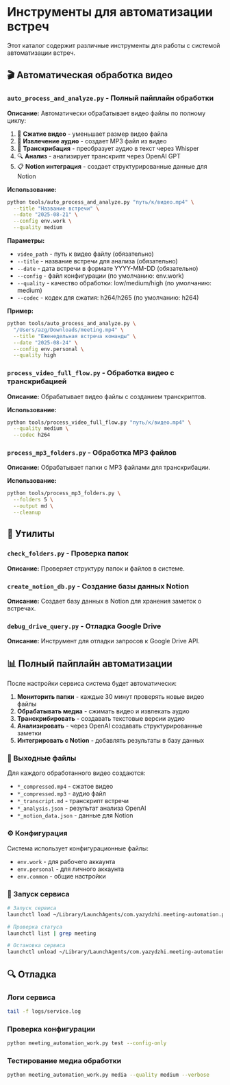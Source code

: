 # Инструменты для автоматизации встреч

Этот каталог содержит различные инструменты для работы с системой автоматизации встреч.

## 🎬 Автоматическая обработка видео

### `auto_process_and_analyze.py` - Полный пайплайн обработки

**Описание:** Автоматически обрабатывает видео файлы по полному циклу:
1. 🎥 **Сжатие видео** - уменьшает размер видео файла
2. 🎵 **Извлечение аудио** - создает MP3 файл из видео
3. 📝 **Транскрибация** - преобразует аудио в текст через Whisper
4. 🔍 **Анализ** - анализирует транскрипт через OpenAI GPT
5. 📋 **Notion интеграция** - создает структурированные данные для Notion

**Использование:**
```bash
python tools/auto_process_and_analyze.py "путь/к/видео.mp4" \
  --title "Название встречи" \
  --date "2025-08-21" \
  --config env.work \
  --quality medium
```

**Параметры:**
- `video_path` - путь к видео файлу (обязательно)
- `--title` - название встречи для анализа (обязательно)
- `--date` - дата встречи в формате YYYY-MM-DD (обязательно)
- `--config` - файл конфигурации (по умолчанию: env.work)
- `--quality` - качество обработки: low/medium/high (по умолчанию: medium)
- `--codec` - кодек для сжатия: h264/h265 (по умолчанию: h264)

**Пример:**
```bash
python tools/auto_process_and_analyze.py \
  "/Users/azg/Downloads/meeting.mp4" \
  --title "Еженедельная встреча команды" \
  --date "2025-08-24" \
  --config env.personal \
  --quality high
```

### `process_video_full_flow.py` - Обработка видео с транскрибацией

**Описание:** Обрабатывает видео файлы с созданием транскриптов.

**Использование:**
```bash
python tools/process_video_full_flow.py "путь/к/видео.mp4" \
  --quality medium \
  --codec h264
```

### `process_mp3_folders.py` - Обработка MP3 файлов

**Описание:** Обрабатывает папки с MP3 файлами для транскрибации.

**Использование:**
```bash
python tools/process_mp3_folders.py \
  --folders 5 \
  --output md \
  --cleanup
```

## 🔧 Утилиты

### `check_folders.py` - Проверка папок

**Описание:** Проверяет структуру папок и файлов в системе.

### `create_notion_db.py` - Создание базы данных Notion

**Описание:** Создает базу данных в Notion для хранения заметок о встречах.

### `debug_drive_query.py` - Отладка Google Drive

**Описание:** Инструмент для отладки запросов к Google Drive API.

## 📊 Полный пайплайн автоматизации

После настройки сервиса система будет автоматически:

1. **Мониторить папки** - каждые 30 минут проверять новые видео файлы
2. **Обрабатывать медиа** - сжимать видео и извлекать аудио
3. **Транскрибировать** - создавать текстовые версии аудио
4. **Анализировать** - через OpenAI создавать структурированные заметки
5. **Интегрировать с Notion** - добавлять результаты в базу данных

### 📁 Выходные файлы

Для каждого обработанного видео создаются:
- `*_compressed.mp4` - сжатое видео
- `*_compressed.mp3` - аудио файл
- `*_transcript.md` - транскрипт встречи
- `*_analysis.json` - результат анализа OpenAI
- `*_notion_data.json` - данные для Notion

### ⚙️ Конфигурация

Система использует конфигурационные файлы:
- `env.work` - для рабочего аккаунта
- `env.personal` - для личного аккаунта
- `env.common` - общие настройки

### 🚀 Запуск сервиса

```bash
# Запуск сервиса
launchctl load ~/Library/LaunchAgents/com.yazydzhi.meeting-automation.plist

# Проверка статуса
launchctl list | grep meeting

# Остановка сервиса
launchctl unload ~/Library/LaunchAgents/com.yazydzhi.meeting-automation.plist
```

## 🔍 Отладка

### Логи сервиса
```bash
tail -f logs/service.log
```

### Проверка конфигурации
```bash
python meeting_automation_work.py test --config-only
```

### Тестирование медиа обработки
```bash
python meeting_automation_work.py media --quality medium --verbose
```
